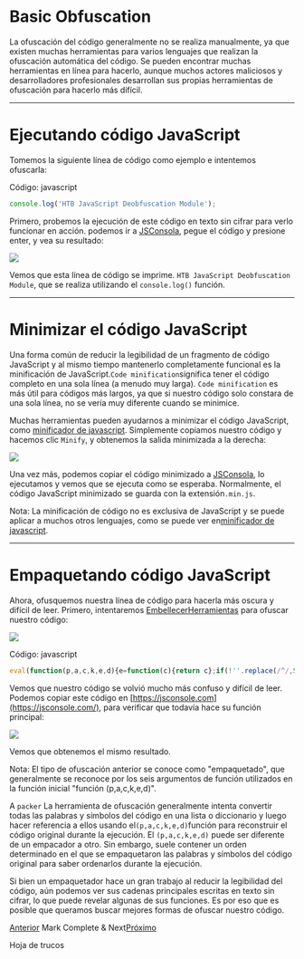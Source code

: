 # Basic Obfuscation

La ofuscación del código generalmente no se realiza manualmente, ya que existen muchas herramientas para varios lenguajes que realizan la ofuscación automática del código. Se pueden encontrar muchas herramientas en línea para hacerlo, aunque muchos actores maliciosos y desarrolladores profesionales desarrollan sus propias herramientas de ofuscación para hacerlo más difícil.

---

# **Ejecutando código JavaScript**

Tomemos la siguiente línea de código como ejemplo e intentemos ofuscarla:

Código: javascript

```jsx
console.log('HTB JavaScript Deobfuscation Module');

```

Primero, probemos la ejecución de este código en texto sin cifrar para verlo funcionar en acción. podemos ir a [JSConsola](https://jsconsole.com/), pegue el código y presione enter, y vea su resultado:

![](https://academy.hackthebox.com/storage/modules/41/js_deobf_jsconsole_1_1.jpg)

Vemos que esta línea de código se imprime. `HTB JavaScript Deobfuscation Module`, que se realiza utilizando el `console.log()` función.

---

# **Minimizar el código JavaScript**

Una forma común de reducir la legibilidad de un fragmento de código JavaScript y al mismo tiempo mantenerlo completamente funcional es la minificación de JavaScript.`Code minification`significa tener el código completo en una sola línea (a menudo muy larga). `Code minification` es más útil para códigos más largos, ya que si nuestro código solo constara de una sola línea, no se vería muy diferente cuando se minimice.

Muchas herramientas pueden ayudarnos a minimizar el código JavaScript, como [minificador de javascript](https://javascript-minifier.com/). Simplemente copiamos nuestro código y hacemos clic `Minify`, y obtenemos la salida minimizada a la derecha:

![](https://academy.hackthebox.com/storage/modules/41/js_minify_1.jpg)

Una vez más, podemos copiar el código minimizado a [JSConsola](https://jsconsole.com/), lo ejecutamos y vemos que se ejecuta como se esperaba. Normalmente, el código JavaScript minimizado se guarda con la extensión`.min.js`.

Nota: La minificación de código no es exclusiva de JavaScript y se puede aplicar a muchos otros lenguajes, como se puede ver en[minificador de javascript](https://javascript-minifier.com/).

---

# **Empaquetando código JavaScript**

Ahora, ofusquemos nuestra línea de código para hacerla más oscura y difícil de leer. Primero, intentaremos [EmbellecerHerramientas](http://beautifytools.com/javascript-obfuscator.php) para ofuscar nuestro código:

![](https://academy.hackthebox.com/storage/modules/41/js_deobf_obfuscator.jpg)

Código: javascript

```jsx
eval(function(p,a,c,k,e,d){e=function(c){return c};if(!''.replace(/^/,String)){while(c--){d[c]=k[c]||c}k=[function(e){return d[e]}];e=function(){return'\\w+'};c=1};while(c--){if(k[c]){p=p.replace(new RegExp('\\b'+e(c)+'\\b','g'),k[c])}}return p}('5.4(\'3 2 1 0\');',6,6,'Module|Deobfuscation|JavaScript|HTB|log|console'.split('|'),0,{}))

```

Vemos que nuestro código se volvió mucho más confuso y difícil de leer. Podemos copiar este código en [https://jsconsole.com](https://jsconsole.com/), para verificar que todavía hace su función principal:

![](https://academy.hackthebox.com/storage/modules/41/js_deobf_jsconsole_3_1.jpg)

Vemos que obtenemos el mismo resultado.

Nota: El tipo de ofuscación anterior se conoce como "empaquetado", que generalmente se reconoce por los seis argumentos de función utilizados en la función inicial "función (p,a,c,k,e,d)".

A `packer` La herramienta de ofuscación generalmente intenta convertir todas las palabras y símbolos del código en una lista o diccionario y luego hacer referencia a ellos usando el`(p,a,c,k,e,d)`función para reconstruir el código original durante la ejecución. El `(p,a,c,k,e,d)` puede ser diferente de un empacador a otro. Sin embargo, suele contener un orden determinado en el que se empaquetaron las palabras y símbolos del código original para saber ordenarlos durante la ejecución.

Si bien un empaquetador hace un gran trabajo al reducir la legibilidad del código, aún podemos ver sus cadenas principales escritas en texto sin cifrar, lo que puede revelar algunas de sus funciones. Es por eso que es posible que queramos buscar mejores formas de ofuscar nuestro código.

[Anterior](https://academy.hackthebox.com/module/41/section/440) Mark Complete & Next[Próximo](https://academy.hackthebox.com/module/41/section/448)

Hoja de trucos